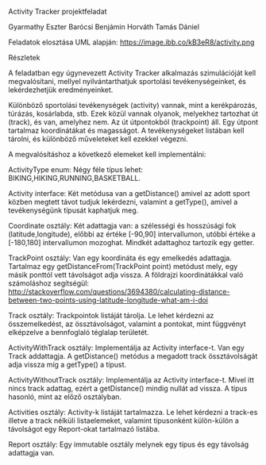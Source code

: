 Activity Tracker projektfeladat

Gyarmathy Eszter
Barócsi Benjámin
Horváth Tamás Dániel

Feladatok elosztása UML alapján: https://image.ibb.co/kB3eR8/activity.png


Részletek


A feladatban egy úgynevezett Activity Tracker alkalmazás szimulációját kell megvalósítani,
mellyel nyilvántarthatjuk sportolási tevékenységeinket, és lekérdezhetjük eredményeinket.

Különböző sportolási tevékenységek (activity) vannak, mint a kerékpározás, túrázás, kosárlabda, stb.
Ezek közül vannak olyanok, melyekhez tartozhat út (track), és van, amelyhez nem. Az út útpontokból (trackpoint) áll.
Egy útpont tartalmaz koordinátákat és magasságot. A tevékenységeket listában kell tárolni, és különböző műveleteket kell ezekkel végezni.


A megvalósításhoz a következő elemeket kell implementálni:

ActivityType enum: Négy féle típus lehet: BIKING,HIKING,RUNNING,BASKETBALL.

Activity interface: Két metódusa van a getDistance() amivel az adott sport közben megtett távot tudjuk lekérdezni,
valamint a getType(), amivel a tevékenységünk típusát kaphatjuk meg.

Coordinate osztály: Két adattagja van: a szélességi és hosszúsági fok (latitude,longitude),
előbbi az értéke [-90,90] intervallumon, utóbbi értéke a [-180,180] intervallumon mozoghat.
Mindkét adattaghoz tartozik egy getter.

TrackPoint osztály: Van egy koordináta és egy emelkedés adattagja.
Tartalmaz egy getDistanceFrom(TrackPoint point) metódust mely, egy másik ponttól vett távolságot adja vissza.
A földrajzi koordinátákkal való számoláshoz segítségül:
http://stackoverflow.com/questions/3694380/calculating-distance-between-two-points-using-latitude-longitude-what-am-i-doi

Track osztály: Trackpointok listáját tárolja. Le lehet kérdezni az összemelkedést, az össztávolságot,
valamint a pontokat, mint függvényt elképzelve a bennfoglaló téglalap területét.

ActivityWithTrack osztály: Implementálja az Activity interface-t. Van egy Track addattagja.
A getDistance() metódus a megadott track össztávolságát adja vissza míg a getType() a típust.

ActivityWithoutTrack osztály: Implementálja az Activity interface-t. Mivel itt nincs track adattag,
ezért a getDistance() mindig nullát ad vissza. A típus hasonló, mint az előző osztályban.

Activities osztály: Activity-k listáját tartalmazza. Le lehet kérdezni a track-es illetve a track nélküli listaelemeket,
valamint típusonként külön-külön a távolságot egy Report-okat tartalmazó listába.

Report osztály: Egy immutable osztály melynek egy típus és egy távolság adattagja van.